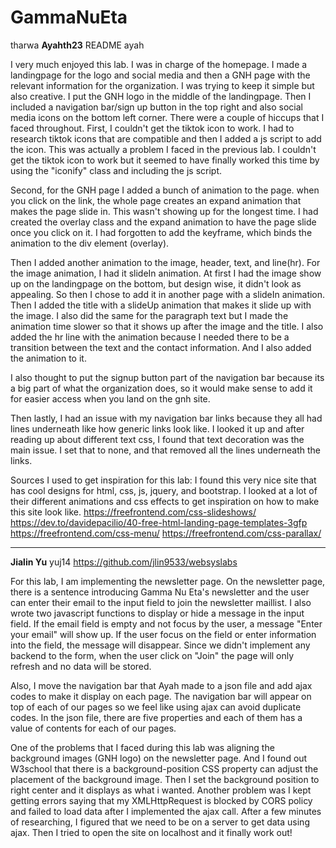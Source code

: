 # GammaNuEta

tharwa
**Ayahth23**
README ayah

I very much enjoyed this lab. I was in charge of the homepage. I made a landingpage for the logo and social media and then a GNH page with the relevant information for the organization. 
I was trying to keep it simple but also creative. I put the GNH logo in the middle of the landingpage. Then I included a navigation bar/sign up button in the top right and also social media icons on the bottom left corner. There were a couple of hiccups that I faced throughout. 
First, I couldn't get the tiktok icon to work. I had to research tiktok icons that are compatible and then I added a js script to add the icon. This was actually a problem I faced in the previous lab. I couldn't get the tiktok icon to work but it seemed to have finally worked this time by using the "iconify" class and including the js script. 
<span class="iconify" data-icon="ion:logo-tiktok"></span>
 <script src="https://code.iconify.design/2/2.0.3/iconify.min.js"></script>

Second, for the GNH page I added a bunch of animation to the page. when you click on the link, the whole page creates an expand animation that makes the page slide in. This wasn't showing up for the longest time. I had created the overlay class and the expand animation to have the page slide once you click on it. I had forgotten to add the keyframe, which binds the animation to the div element (overlay). 

Then I added another animation to the image, header, text, and line(hr). For the image animation, I had it slideIn animation. At first I had the image show up on the landingpage on the bottom, but design wise, it didn't look as appealing. So then I chose to add it in another page with a slideIn animation. Then I added the title with a slideUp animation that makes it slide up with the image. I also did the same for the paragraph text but I made the animation time slower so that it shows up after the image and the title. I also added the hr line with the animation because I needed there to be a transition between the text and the contact information. And I also added the animation to it. 

I also thought to put the signup button part of the navigation bar because its a big part of what the organization does, so it would make sense to add it for easier access when you land on the gnh site.

Then lastly, I had an issue with my navigation bar links because they all had lines underneath like how generic links look like. I looked it up and after reading up about different text css, I found that text decoration was the main issue. I set that to none, and that removed all the lines underneath the links.

Sources I used to get inspiration for this lab: 
I found this very nice site that has cool designs for html, css, js, jquery, and bootstrap. 
I looked at a lot of their different animations and css effects to get inspiration on how to make this site look like.
https://freefrontend.com/css-slideshows/
https://dev.to/davidepacilio/40-free-html-landing-page-templates-3gfp
https://freefrontend.com/css-menu/
https://freefrontend.com/css-parallax/


-----------------------------------------------------------------------------------------------------
**Jialin Yu**
yuj14
https://github.com/jlin9533/websyslabs

For this lab, I am implementing the newsletter page. On the newsletter page, there is a sentence introducing Gamma Nu Eta's newsletter and the user can enter their email to the input field to join the newsletter maillist. I also wrote two javascript functions to display or hide a message in the input field. If the email field is empty and not focus by the user, a message "Enter your email" will show up. If the user focus on the field or enter information into the field, the message will disappear. Since we didn't implement any backend to the form, when the user click on "Join" the page will only refresh and no data will be stored.

Also, I move the navigation bar that Ayah made to a json file and add ajax codes to make it display on each page. The navigation bar will appear on top of each of our pages so we feel like using ajax can avoid duplicate codes. In the json file, there are five properties and each of them has a value of contents for each of our pages.

One of the problems that I faced during this lab was aligning the background images (GNH logo) on the newsletter page. And I found out W3school that there is a background-position CSS property can adjust the placement of the background image. Then I set the background position to right center and it displays as what i wanted. Another problem was I kept getting errors saying that my XMLHttpRequest is blocked by CORS policy and failed to load data after I implemented the ajax call. After a few minutes of researching, I figured that we need to be on a server to get data using ajax. Then I tried to open the site on localhost and it finally work out!
